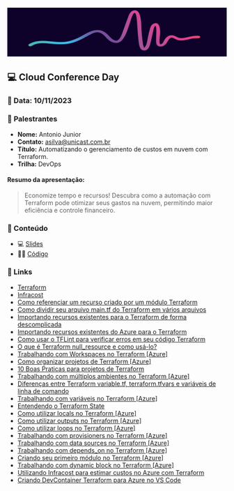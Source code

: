 <p align="center">
<img src="assets/images/ccd.png">
</p>

## 💻 **Cloud Conference Day**
### 📅 Data: 10/11/2023

### 🎤 **Palestrantes**

- **Nome:** Antonio Junior
- **Contato:** asilva@unicast.com.br
- **Título:** Automatizando o gerenciamento de custos em nuvem com Terraform.
- **Trilha:** DevOps

#### **Resumo da apresentação:** 

>Economize tempo e recursos! Descubra como a automação com Terraform pode otimizar seus gastos na nuvem, permitindo maior eficiência e controle financeiro.

### 💬 Conteúdo

- 💻 [Slides](/Cloud%20Conference%20Day%202023/CCD%20-%20Automatizando%20o%20gerenciamento%20de%20custos%20em%20nuvem%20com%20Terraform.pdf)
- 👨‍💻 [Código](https://github.com/asilvajunior/azure-terraform-infracost)

### 🔗 Links

- [Terraform](https://www.terraform.io/)
- [Infracost](https://www.infracost.io/)
- [Como referenciar um recurso criado por um módulo Terraform](https://unicast.com.br/posts/como-referenciar-um-recurso-criado-por-um-modulo-terraform/)
- [Como dividir seu arquivo main.tf do Terraform em vários arquivos](https://unicast.com.br/posts/como-dividir-seu-arquivo-maintf-do-terraform-em-varios-arquivos/)
- [Importando recursos existentes para o Terraform de forma descomplicada](https://unicast.com.br/posts/importando-recursos-existentes-para-o-terraform-de-forma-descomplicada/)
- [Importando recursos existentes do Azure para o Terraform](https://unicast.com.br/posts/importando-recursos-existentes-do-azure-para-o-terraform/)
- [Como usar o TFLint para verificar erros em seu código Terraform](https://unicast.com.br/posts/como-usar-o-tflint-para-verificar-erros-em-seu-codigo-terraform-azure/)
- [O que é Terraform null_resource e como usá-lo?](https://unicast.com.br/posts/o-que-e-terraform-null-resource-e-como-usalo/)
- [Trabalhando com Workspaces no Terraform [Azure]](https://unicast.com.br/posts/trabalhando-com-workspaces-no-terraform-azure/)
- [Como organizar projetos de Terraform [Azure]](https://unicast.com.br/posts/como-organizar-projetos-de-terraform-azure/)
- [10 Boas Praticas para projetos de Terraform](https://unicast.com.br/posts/10-boas-praticas-para-projetos-terraform/)
- [Trabalhando com múltiplos ambientes no Terraform [Azure]](https://unicast.com.br/posts/trabalhando-com-multiplos-ambientes-no-terraform-azure/)
- [Diferenças entre Terraform variable.tf, terraform.tfvars e variáveis de linha de comando](https://unicast.com.br/posts/diferencas-entre-terraform-variables-tfvars-variaveis-de-linha-de-comando/)
- [Trabalhando com variáveis no Terraform [Azure]](https://unicast.com.br/posts/trabalhando-com-variaveis-no-terraform-azure/)
- [Entendendo o Terraform State](https://unicast.com.br/posts/entendendo-o-terraform-state/)
- [Como utilizar locals no Terraform [Azure]](https://unicast.com.br/posts/como-utilizar-locals-no-terraform-azure/)
- [Como utilizar outputs no Terraform [Azure]](https://unicast.com.br/posts/como-utilizar-outputs-no-terraform-azure/)
- [Como utilizar loops no Terraform [Azure]](https://unicast.com.br/posts/como-utilizar-loops-no-terraform-azure/)
- [Trabalhando com provisioners no Terraform [Azure]](https://unicast.com.br/posts/trabalhando-com-provisioners-no-terraform-azure/)
- [Trabalhando com data sources no Terraform [Azure]](https://unicast.com.br/posts/trabalhando-com-data-sources-no-terraform-azure/)
- [Trabalhando com depends_on no Terraform [Azure]](https://unicast.com.br/posts/trabalhando-com-dependson-no-terraform-azure/)
- [Criando seu primeiro módulo no Terraform [Azure]](https://unicast.com.br/posts/criando-seu-primeiro-modulo-no-terraform-azure/)
- [Trabalhando com dynamic block no Terraform [Azure]](https://unicast.com.br/posts/trabalhando-com-dynamic-block-no-terraform-azure/)
- [Utilizando Infracost para estimar custos no Azure com Terraform](https://unicast.com.br/posts/utilizando-infracost-para-estimar-custos-no-azure-com-terraform/)
- [Criando DevContainer Terraform para Azure no VS Code](https://unicast.com.br/posts/criando-devcontainer-terraform-para-azure-no-vs-code/)
